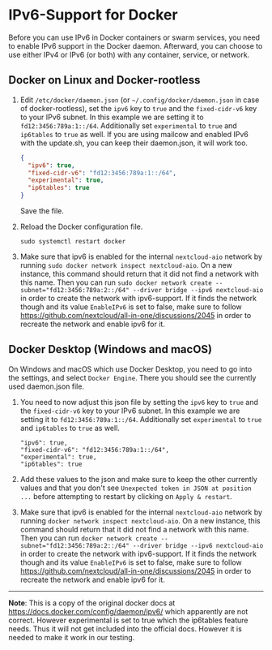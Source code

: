 # IPv6-Support for Docker

Before you can use IPv6 in Docker containers or swarm services, you need to enable IPv6 support in the Docker daemon. Afterward, you can choose to use either IPv4 or IPv6 (or both) with any container, service, or network.

## Docker on Linux and Docker-rootless
1.  Edit `/etc/docker/daemon.json` (or `~/.config/docker/daemon.json` in case of docker-rootless), set the `ipv6` key to `true` and the `fixed-cidr-v6` key to your IPv6 subnet. In this example we are setting it to `fd12:3456:789a:1::/64`. Additionally set `experimental` to `true` and `ip6tables` to `true` as well. If you are using mailcow and enabled IPv6 with the update.sh, you can keep their daemon.json, it will work too.

    ```json
    {
      "ipv6": true,
      "fixed-cidr-v6": "fd12:3456:789a:1::/64",
      "experimental": true,
      "ip6tables": true
    }
    ```

    Save the file.

2.  Reload the Docker configuration file.

    ```console
    sudo systemctl restart docker
    ```
3. Make sure that ipv6 is enabled for the internal `nextcloud-aio` network by running `sudo docker network inspect nextcloud-aio`. On a new instance, this command should return that it did not find a network with this name. Then you can run `sudo docker network create --subnet="fd12:3456:789a:2::/64" --driver bridge --ipv6 nextcloud-aio` in order to create the network with ipv6-support. If it finds the network though and its value `EnableIPv6` is set to false, make sure to follow https://github.com/nextcloud/all-in-one/discussions/2045 in order to recreate the network and enable ipv6 for it.

## Docker Desktop (Windows and macOS)
On Windows and macOS which use Docker Desktop, you need to go into the settings, and select `Docker Engine`. There you should see the currently used daemon.json file. 

1. You need to now adjust this json file by setting the `ipv6` key to `true` and the `fixed-cidr-v6` key to your IPv6 subnet. In this example we are setting it to `fd12:3456:789a:1::/64`. Additionally set `experimental` to `true` and `ip6tables` to `true` as well.

    ```
    "ipv6": true,
    "fixed-cidr-v6": "fd12:3456:789a:1::/64",
    "experimental": true,
    "ip6tables": true
    ```

2. Add these values to the json and make sure to keep the other currently values and that you don't see `Unexpected token in JSON at position ...` before attempting to restart by clicking on `Apply & restart`.
3. Make sure that ipv6 is enabled for the internal `nextcloud-aio` network by running `docker network inspect nextcloud-aio`. On a new instance, this command should return that it did not find a network with this name. Then you can run `docker network create --subnet="fd12:3456:789a:2::/64" --driver bridge --ipv6 nextcloud-aio` in order to create the network with ipv6-support. If it finds the network though and its value `EnableIPv6` is set to false, make sure to follow https://github.com/nextcloud/all-in-one/discussions/2045 in order to recreate the network and enable ipv6 for it.

---

**Note**: This is a copy of the original docker docs at https://docs.docker.com/config/daemon/ipv6/ which apparently are not correct. However experimental is set to true which the ip6tables feature needs. Thus it will not get included into the official docs. However it is needed to make it work in our testing.
